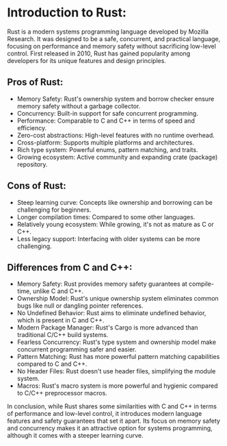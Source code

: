 # Introduction to Rust:

Rust is a modern systems programming language developed by Mozilla Research. It was designed to be a safe, concurrent, and practical language, focusing on performance and memory safety without sacrificing low-level control. First released in 2010, Rust has gained popularity among developers for its unique features and design principles.

## Pros of Rust:

- Memory Safety: Rust's ownership system and borrow checker ensure memory safety without a garbage collector.
- Concurrency: Built-in support for safe concurrent programming.
- Performance: Comparable to C and C++ in terms of speed and efficiency.
- Zero-cost abstractions: High-level features with no runtime overhead.
- Cross-platform: Supports multiple platforms and architectures.
- Rich type system: Powerful enums, pattern matching, and traits.
- Growing ecosystem: Active community and expanding crate (package) repository.

## Cons of Rust:

- Steep learning curve: Concepts like ownership and borrowing can be challenging for beginners.
- Longer compilation times: Compared to some other languages.
- Relatively young ecosystem: While growing, it's not as mature as C or C++.
- Less legacy support: Interfacing with older systems can be more challenging.

## Differences from C and C++:

- Memory Safety: Rust provides memory safety guarantees at compile-time, unlike C and C++.
- Ownership Model: Rust's unique ownership system eliminates common bugs like null or dangling pointer references.
- No Undefined Behavior: Rust aims to eliminate undefined behavior, which is present in C and C++.
- Modern Package Manager: Rust's Cargo is more advanced than traditional C/C++ build systems.
- Fearless Concurrency: Rust's type system and ownership model make concurrent programming safer and easier.
- Pattern Matching: Rust has more powerful pattern matching capabilities compared to C and C++.
- No Header Files: Rust doesn't use header files, simplifying the module system.
- Macros: Rust's macro system is more powerful and hygienic compared to C/C++ preprocessor macros.

In conclusion, while Rust shares some similarities with C and C++ in terms of performance and low-level control, it introduces modern language features and safety guarantees that set it apart. Its focus on memory safety and concurrency makes it an attractive option for systems programming, although it comes with a steeper learning curve.